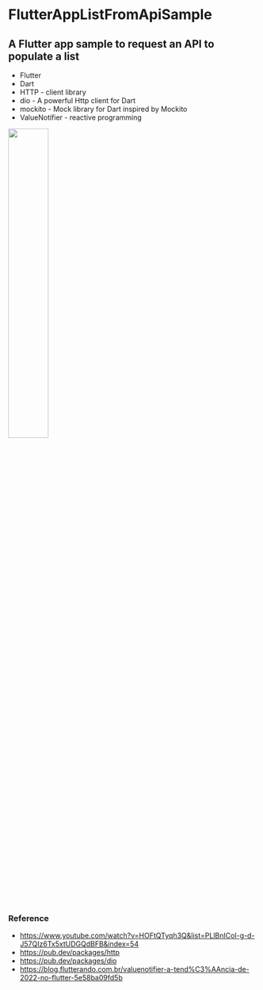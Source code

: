 # FlutterAppListFromApiSample
## A Flutter app sample to request an API to populate a list

* Flutter
* Dart
* HTTP - client library
* dio - A powerful Http client for Dart
* mockito - Mock library for Dart inspired by Mockito
* ValueNotifier - reactive programming

<img src="screen1.gif" width="40%">

### Reference
* https://www.youtube.com/watch?v=HOFtQTyqh3Q&list=PLlBnICoI-g-d-J57QIz6Tx5xtUDGQdBFB&index=54
* https://pub.dev/packages/http
* https://pub.dev/packages/dio
* https://blog.flutterando.com.br/valuenotifier-a-tend%C3%AAncia-de-2022-no-flutter-5e58ba09fd5b